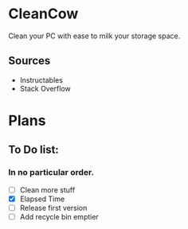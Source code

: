 # CleanCow
Clean your PC with ease to milk your storage space.
## Sources
- Instructables
- Stack Overflow
# Plans
## To Do list:
### In no particular order.
- [ ] Clean more stuff
- [x] Elapsed Time
- [ ] Release first version
- [ ] Add recycle bin emptier
